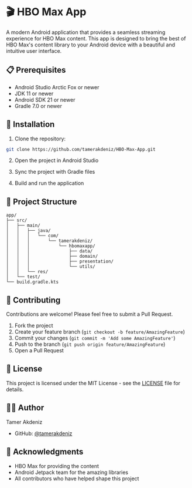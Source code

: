 # 🎬 HBO Max App

A modern Android application that provides a seamless streaming experience for HBO Max content. This app is designed to bring the best of HBO Max's content library to your Android device with a beautiful and intuitive user interface.

## 📋 Prerequisites

- Android Studio Arctic Fox or newer
- JDK 11 or newer
- Android SDK 21 or newer
- Gradle 7.0 or newer

## 🚀 Installation

1. Clone the repository:

```bash
git clone https://github.com/tamerakdeniz/HBO-Max-App.git
```

2. Open the project in Android Studio

3. Sync the project with Gradle files

4. Build and run the application

## 📁 Project Structure

```
app/
├── src/
│   ├── main/
│   │   ├── java/
│   │   │   └── com/
│   │   │       └── tamerakdeniz/
│   │   │           └── hbomaxapp/
│   │   │               ├── data/
│   │   │               ├── domain/
│   │   │               ├── presentation/
│   │   │               └── utils/
│   │   └── res/
│   └── test/
└── build.gradle.kts
```

## 🤝 Contributing

Contributions are welcome! Please feel free to submit a Pull Request.

1. Fork the project
2. Create your feature branch (`git checkout -b feature/AmazingFeature`)
3. Commit your changes (`git commit -m 'Add some AmazingFeature'`)
4. Push to the branch (`git push origin feature/AmazingFeature`)
5. Open a Pull Request

## 📝 License

This project is licensed under the MIT License - see the [LICENSE](LICENSE) file for details.

## 👨‍💻 Author

Tamer Akdeniz

- GitHub: [@tamerakdeniz](https://github.com/tamerakdeniz)

## 🙏 Acknowledgments

- HBO Max for providing the content
- Android Jetpack team for the amazing libraries
- All contributors who have helped shape this project
